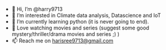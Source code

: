 - 👋 Hi, I’m @harry9713
- 👀 I’m interested in Climate data analysis, Datascience and IoT 
- 🌱 I’m currently learning python (it is never going to end).
- 💞️ Love watching movies and series (suggest some good mystery/thriller/drama movies and series ;) )
- 📫 Reach me on harisree9713@gmail.com

<!---
harry9713/harry9713 is a ✨ special ✨ repository because its `README.md` (this file) appears on your GitHub profile.
You can click the Preview link to take a look at your changes.
--->
